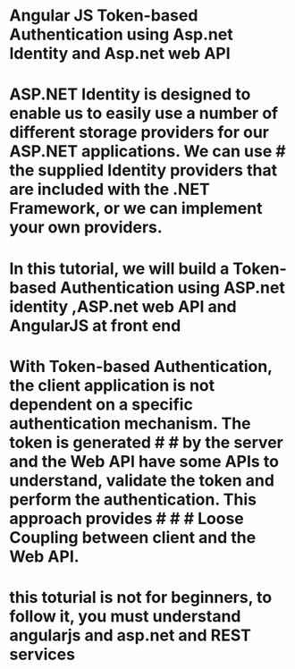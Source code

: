 # Angular JS Token-based Authentication using Asp.net Identity and Asp.net web API
# ASP.NET Identity is designed to enable us to easily use a number of different storage providers for our ASP.NET applications. We can use # the supplied Identity providers that are included with the .NET Framework, or we can implement your own providers.

# In this tutorial, we will  build a Token-based Authentication using ASP.net identity ,ASP.net web API and AngularJS at front end

# With Token-based Authentication, the client application is not dependent on a specific authentication mechanism. The token is generated # # by the server and the Web API have some APIs to understand, validate the token and perform the authentication. This approach provides # # # Loose Coupling between client and the Web API.

# this toturial is not for beginners, to follow it, you must understand angularjs and asp.net and REST services
